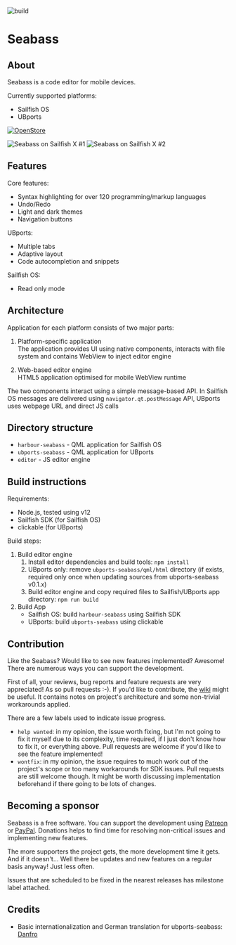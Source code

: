 ![build](https://github.com/milikhin/seabass2/workflows/build/badge.svg)

# Seabass
## About

Seabass is a code editor for mobile devices.

Currently supported platforms:

* Sailfish OS
* UBports

[![OpenStore](https://open-store.io/badges/en_US.png)](https://open-store.io/app/seabass2.mikhael)

![Seabass on Sailfish X #1](http://milikhin.name/img/seabass/seabass-xperia-u01.png)
![Seabass on Sailfish X #2](http://milikhin.name/img/seabass/seabass-xperia-02.png)

## Features
Core features:
* Syntax highlighting for over 120 programming/markup languages
* Undo/Redo
* Light and dark themes
* Navigation buttons

UBports:
* Multiple tabs
* Adaptive layout
* Code autocompletion and snippets

Sailfish OS:
* Read only mode

## Architecture

Application for each platform consists of two major parts:

1. Platform-specific application  
    The application provides UI using native components, interacts with file system and contains WebView to inject editor engine

1. Web-based editor engine  
    HTML5 application optimised for mobile WebView runtime

The two components interact using a simple message-based API.
In Sailfish OS messages are delivered using `navigator.qt.postMessage` API, UBports uses webpage URL and direct JS calls

## Directory structure

* `harbour-seabass` - QML application for Sailfish OS
* `ubports-seabass` - QML application for UBports
* `editor` - JS editor engine

## Build instructions

Requirements:

* Node.js, tested using v12
* Sailfish SDK (for Sailfish OS)
* clickable (for UBports)

Build steps:

1. Build editor engine  
   1. Install editor dependencies and build tools: `npm install`
   1. UBports only: remove `ubports-seabass/qml/html` directory (if exists, required only once when updating sources from ubports-seabass v0.1.x)
   1. Build editor engine and copy required files to Sailfish/UBports app directory: `npm run build`
1. Build App  
   * Sailfish OS: build `harbour-seabass` using Sailfish SDK
   * UBports: build `ubports-seabass` using clickable

## Contribution

Like the Seabass? Would like to see new features implemented?
Awesome! There are numerous ways you can support the development.

First of all, your reviews, bug reports and feature requests are very appreciated!
As so pull requests :-). If you'd like to contribute, the [wiki](https://github.com/milikhin/seabass2/wiki) might be useful. It contains notes on project's architecture and some non-trivial workarounds applied.

There are a few labels used to indicate issue progress.
* `help wanted`: in my opinion, the issue worth fixing, but I'm not going to fix it myself due to its complexity, time required, if I just don't know how to fix it, or everything above. Pull requests are welcome if you'd like to see the feature implemented!
* `wontfix`: in my opinion, the issue requires to much work out of the project's scope or too many workarounds for SDK issues. Pull requests are still welcome though. It might be worth discussing implementation beforehand if there going to be lots of changes.

## Becoming a sponsor

Seabass is a free software. You can support the development using [Patreon](https://www.patreon.com/mmmikhael) or [PayPal](https://paypal.me/mmmikhael/5). Donations helps to find time for resolving non-critical issues and implementing new features.

The more supporters the project gets, the more development time it gets.
And if it doesn't... Well there be updates and new features on a regular basis anyway! Just less often.

Issues that are scheduled to be fixed in the nearest releases has milestone label attached.

## Credits

* Basic internationalization and German translation for ubports-seabass: [Danfro](https://github.com/Danfro) 
